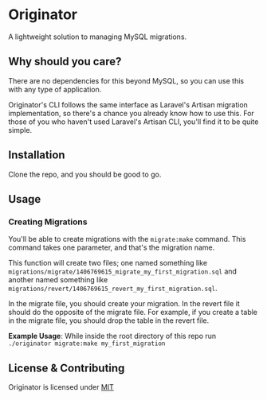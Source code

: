 # Originator

A lightweight solution to managing MySQL migrations.

## Why should you care?

There are no dependencies for this beyond MySQL, so you can use this with any type of application.

Originator's CLI follows the same interface as Laravel's Artisan migration implementation, so there's a chance you already know how to use this.  For those of you who haven't used Laravel's Artisan CLI, you'll find it to be quite simple.

## Installation

Clone the repo, and you should be good to go.

## Usage

### Creating Migrations

You'll be able to create migrations with the `migrate:make` command.  This command takes one parameter, and that's the migration name.

This function will create two files; one named something like `migrations/migrate/1406769615_migrate_my_first_migration.sql` and another named something like `migrations/revert/1406769615_revert_my_first_migration.sql`.

In the migrate file, you should create your migration.  In the revert file it should do the opposite of the migrate file.  For example, if you create a table in the migrate file, you should drop the table in the revert file.

**Example Usage**: While inside the root directory of this repo run `./originator migrate:make my_first_migration` 

## License & Contributing
Originator is licensed under [MIT](license.md)
